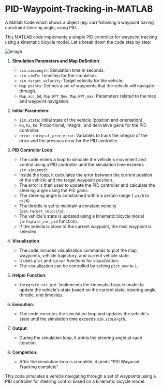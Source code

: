 # PID-Waypoint-Tracking-in-MATLAB
A Matlab Code which shows a object (eg. car) following a waypoint having constraint steering angle, using PID.

This MATLAB code implements a simple PID controller for waypoint tracking using a kinematic bicycle model. Let's break down the code step by step:

![image](https://github.com/Mainul-Islam-07/PID-Waypoint-Tracking-in-MATLAB/assets/78782260/d4a46665-24f5-40e4-95e7-9ad318e896eb)


1. **Simulation Parameters and Map Definition**:
   - `sim.simLength`: Simulation time in seconds.
   - `sim.simTs`: Timestep for the simulation.
   - `sim.target_velocity`: Target velocity for the vehicle.
   - `Map.points`: Defines a set of waypoints that the vehicle will navigate through.
   - `Map.acc_bd`, `Map.WPT_Now`, `Map.WPT_max`: Parameters related to the map and waypoint navigation.

2. **Initial Parameters**:
   - `sim.state`: Initial state of the vehicle (position and orientation).
   - `Kp`, `Ki`, `Kd`: Proportional, integral, and derivative gains for the PID controller.
   - `error_integral`, `prev_error`: Variables to track the integral of the error and the previous error for the PID controller.

3. **PID Controller Loop**:
   - The code enters a loop to simulate the vehicle's movement and control using a PID controller until the simulation time exceeds `sim.simLength`.
   - Inside the loop, it calculates the error between the current position of the vehicle and the target waypoint position.
   - The error is then used to update the PID controller and calculate the steering angle using the PID gains.
   - The steering angle is constrained within a certain range (`-pi/6` to `pi/6`).
   - The throttle is set to maintain a constant velocity (`sim.target_velocity`).
   - The vehicle's state is updated using a kinematic bicycle model (`integrate_car_pid` function).
   - If the vehicle is close to the current waypoint, the next waypoint is selected.

4. **Visualization**:
   - The code includes visualization commands to plot the map, waypoints, vehicle trajectory, and current vehicle state.
   - It uses `plot` and `quiver` functions for visualization.
   - The visualization can be controlled by setting `plot_now` to `1`.

5. **Helper Function**:
   - `integrate_car_pid`: Implements the kinematic bicycle model to update the vehicle's state based on the current state, steering angle, throttle, and timestep.

6. **Execution**:
   - The code executes the simulation loop and updates the vehicle's state until the simulation time exceeds `sim.simLength`.

7. **Output**:
   - During the simulation loop, it prints the steering angle at each iteration.

8. **Completion**:
   - After the simulation loop is complete, it prints "PID Waypoint Tracking complete".

This code simulates a vehicle navigating through a set of waypoints using a PID controller for steering control based on a kinematic bicycle model.
